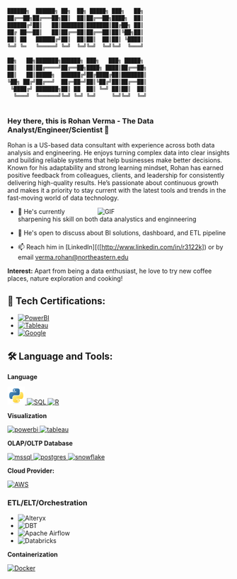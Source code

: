 
```
██████╗  ██████╗ ██╗  ██╗ █████╗ ███╗   ██╗
██╔══██╗██╔═══██╗██║  ██║██╔══██╗████╗  ██║
██████╔╝██║   ██║███████║███████║██╔██╗ ██║
██╔ ██══██║   ██║██╔══██║██╔══██║██║╚██╗██║
██║ ██   ██████╔╝██║  ██║██║  ██║██║ ╚████║
╚═╝ ╚═   ╚═════╝ ╚═╝  ╚═╝╚═╝  ╚═╝╚═╝  ╚═══╝

██╗   ██╗███████╗██████╗ ███╗   ███╗ █████╗ 
██║   ██║██╔════╝██╔══██╗████╗ ████║██╔══██╗
██║   ██║█████╗  ██████╔╝██╔████╔██║███████║
╚██╗ ██╔╝██╔══╝  ██╔═██═╝██║╚██╔╝██║██╔══██║
 ╚████╔╝ ███████╗██║ ██  ██║ ╚═╝ ██║██║  ██║
  ╚═══╝  ╚══════╝╚═╝ ╚═╝ ╚═╝     ╚═╝╚═╝  ╚═╝


```
                                                      
### Hey there, this is Rohan Verma - The Data Analyst/Engineer/Scientist 👋 

Rohan is a US-based data consultant with experience across both data analysis and engineering. He enjoys turning complex data into clear insights and building reliable systems that help businesses make better decisions. Known for his adaptability and strong learning mindset, Rohan has earned positive feedback from colleagues, clients, and leadership for consistently delivering high-quality results. He’s passionate about continuous growth and makes it a priority to stay current with the latest tools and trends in the fast-moving world of data technology.


<img align="right" alt="GIF" src="https://i.giphy.com/xT9C25UNTwfZuk85WP.webp" width="300px"/>
  

- 🔭 He's currently sharpening his skill on both data analystics and enginneering
  
- 💬 He's open to discuss about BI solutions, dashboard, and ETL pipeline
  
- 📫 Reach him in [LinkedIn][([http://www.linkedin.com/in/r3122k]) or by email verma.rohan@northeastern.edu
  


**Interest:** Apart from being a data enthusiast, he love to try new coffee places, nature exploration and cooking!


## 🏅 Tech Certifications:
- [![PowerBI](https://img.shields.io/badge/Power_BI-Power_BI_Data_Analyst_Associate-FEB800)](https://www.credly.com/badges/271b6df2-3979-436d-b97e-3303f83e0a89/linked_in_profile)
- [![Tableau](https://img.shields.io/badge/Tableau-Tableau_Certified_Data_Analyst-e3455d)](https://www.credly.com/badges/bf64e896-cbf5-40d9-93d9-03d76d29e77d/linked_in_profile)
- [![Google](https://img.shields.io/badge/Google-Data_Analytics_Certificate-34A853)](https://www.coursera.org/account/accomplishments/specialization/your-google-certificate-link)



## 🛠️ Language and Tools:
**Language**

<a href="https://www.python.org" target="_blank" rel="noreferrer"> <img src="https://raw.githubusercontent.com/devicons/devicon/master/icons/python/python-original.svg" alt="python" width="40" height="40"/> </a>
<a href="https://www.w3schools.com/sql/" target="_blank" rel="noreferrer"> <img src="https://encrypted-tbn0.gstatic.com/images?q=tbn:ANd9GcQviJKGbz-VEIvrZlwSpJaIAJC3w35lFP4TzIdVG_eMTQ&s" alt="SQL" width="40" height="40"/> </a>
<a href="https://www.r-project.org" target="_blank" rel="noreferrer"> <img src="https://upload.wikimedia.org/wikipedia/commons/thumb/1/1b/R_logo.svg/1200px-R_logo.svg.png" alt="R" width="40" height="40"/> </a>

**Visualization**

<a href="https://www.microsoft.com/en-us/power-platform/products/power-bi" target="_blank" rel="noreferrer"> <img src="https://upload.vectorlogo.zone/logos/microsoft_powerbi/images/985205ac-fb3d-4c80-97f4-7bc0fec8c67d.svg" alt="powerbi" width="40" height="40"/> </a> 
<a href="https://www.tableau.com" target="_blank" rel="noreferrer"> <img src="https://github.com/gilbarbara/logos/blob/main/logos/tableau-icon.svg" alt="tableau" width="40" height="40"/> </a>

**OLAP/OLTP Database**

<a href="https://www.microsoft.com/en-us/sql-server" target="_blank" rel="noreferrer"> <img src="https://www.svgrepo.com/show/303229/microsoft-sql-server-logo.svg" alt="mssql" width="40" height="40"/> </a>
<a href="https://www.postgresql.org/" target="_blank" rel="noreferrer"> <img src="https://www.postgresql.org/media/img/about/press/elephant.png" alt="postgres" width="40" height="40"/> </a>
<a href="https://www.snowflake.com/" target="_blank" rel="noreferrer"> <img src="https://www.vectorlogo.zone/logos/snowflake/snowflake-icon.svg" alt="snowflake" width="40" height="40"/> </a>

**Cloud Provider:**

<a href="https://aws.amazon.com/" target="_blank" rel="noreferrer"> <img src="https://upload.wikimedia.org/wikipedia/commons/9/93/Amazon_Web_Services_Logo.svg" alt="AWS" width="40" height="40"/> </a>

### ETL/ELT/Orchestration
- ![Alteryx](https://img.shields.io/badge/Alteryx-Designer%20%26%20Server-blue?logo=alteryx)
- ![DBT](https://img.shields.io/badge/dbt-FF694B?logo=dbt&logoColor=white)
- ![Apache Airflow](https://img.shields.io/badge/Apache_Airflow-017CEE?logo=apacheairflow&logoColor=white)
- ![Databricks](https://img.shields.io/badge/Databricks-FC3627?logo=databricks&logoColor=white)


**Containerization**

<a href="https://www.docker.com/" target="_blank" rel="noreferrer"> <img src="https://cdn4.iconfinder.com/data/icons/logos-and-brands/512/97_Docker_logo_logos-512.png" alt="Docker" width="40" height="40"/> </a>


<!---

**CI/CD**

<a href="https://git-scm.com/" target="_blank" rel="noreferrer"> <img src="https://www.vectorlogo.zone/logos/git-scm/git-scm-icon.svg" alt="git" width="40" height="40"/> </a>
https://assets.leetcode.com/static_assets/others/Premium_SQL_50.gif


